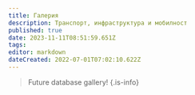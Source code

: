 ```yaml
---
title: Галерия
description: Транспорт, инфраструктура и мобилност
published: true
date: 2023-11-11T08:51:59.651Z
tags: 
editor: markdown
dateCreated: 2022-07-01T07:02:10.622Z
---
```


> Future database gallery!
{.is-info}

